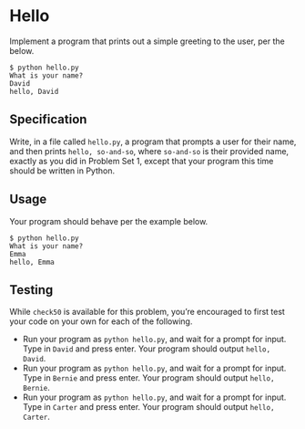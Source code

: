 # Hello

Implement a program that prints out a simple greeting to the user, per the below.

    $ python hello.py
    What is your name?
    David
    hello, David

## Specification

Write, in a file called `hello.py`, a program that prompts a user for their name, and then prints `hello, so-and-so`, where `so-and-so` is their provided name, exactly as you did in Problem Set 1, except that your program this time should be written in Python.

## Usage

Your program should behave per the example below.

    $ python hello.py
    What is your name?
    Emma
    hello, Emma
    

## Testing

While `check50` is available for this problem, you’re encouraged to first test your code on your own for each of the following.

*   Run your program as `python hello.py`, and wait for a prompt for input. Type in `David` and press enter. Your program should output `hello, David`.
*   Run your program as `python hello.py`, and wait for a prompt for input. Type in `Bernie` and press enter. Your program should output `hello, Bernie`.
*   Run your program as `python hello.py`, and wait for a prompt for input. Type in `Carter` and press enter. Your program should output `hello, Carter`.
    
